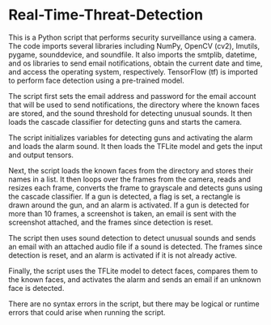 # Real-Time-Threat-Detection
This is a Python script that performs security surveillance using a camera. The code imports several libraries including NumPy, OpenCV (cv2), Imutils, pygame, sounddevice, and soundfile. It also imports the smtplib, datetime, and os libraries to send email notifications, obtain the current date and time, and access the operating system, respectively. TensorFlow (tf) is imported to perform face detection using a pre-trained model.

The script first sets the email address and password for the email account that will be used to send notifications, the directory where the known faces are stored, and the sound threshold for detecting unusual sounds. It then loads the cascade classifier for detecting guns and starts the camera.

The script initializes variables for detecting guns and activating the alarm and loads the alarm sound. It then loads the TFLite model and gets the input and output tensors.

Next, the script loads the known faces from the directory and stores their names in a list. It then loops over the frames from the camera, reads and resizes each frame, converts the frame to grayscale and detects guns using the cascade classifier. If a gun is detected, a flag is set, a rectangle is drawn around the gun, and an alarm is activated. If a gun is detected for more than 10 frames, a screenshot is taken, an email is sent with the screenshot attached, and the frames since detection is reset.

The script then uses sound detection to detect unusual sounds and sends an email with an attached audio file if a sound is detected. The frames since detection is reset, and an alarm is activated if it is not already active.

Finally, the script uses the TFLite model to detect faces, compares them to the known faces, and activates the alarm and sends an email if an unknown face is detected.

There are no syntax errors in the script, but there may be logical or runtime errors that could arise when running the script.
